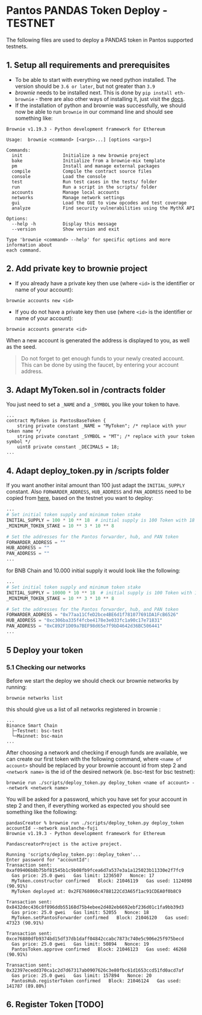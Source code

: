 # Pantos PANDAS Token Deploy - TESTNET
The following files are used to deploy a PANDAS token in Pantos supported testnets. 

## 1. Setup all requirements and prerequisites
* To be able to start with everything we need python installed. The version should be `3.6 or later`, but not greater 
than `3.9`
* _brownie_ needs to be installed next. This is done by `pip install eth-brownie` - 
there are also other ways of installing it, just visit the [docs](https://eth-brownie.readthedocs.io/en/stable/install.html#dependencies).
* If the installation of python and brownie was successfully, we should now be able to run `brownie` in our command line 
and should see something like: 
```shell
Brownie v1.19.3 - Python development framework for Ethereum

Usage:  brownie <command> [<args>...] [options <args>]

Commands:
  init               Initialize a new brownie project
  bake               Initialize from a brownie-mix template
  pm                 Install and manage external packages
  compile            Compile the contract source files
  console            Load the console
  test               Run test cases in the tests/ folder
  run                Run a script in the scripts/ folder
  accounts           Manage local accounts
  networks           Manage network settings
  gui                Load the GUI to view opcodes and test coverage
  analyze            Find security vulnerabilities using the MythX API

Options:
  --help -h          Display this message
  --version          Show version and exit

Type 'brownie <command> --help' for specific options and more information about
each command.
```

## 2. Add private key to brownie project
* If you already have a private key then use (where `<id>` is the identifier or name of your account):
```shell
brownie accounts new <id>
```

* If you do not have a private key then use (where `<id>` is the identifier or name of your account):
```shell
brownie accounts generate <id>
```

When a new account is generated the address is displayed to you, as well as the seed.

>Do not forget to get enough funds to your newly created account. This can be done by using the faucet, by entering your 
> account address.

## 3. Adapt MyToken.sol in /contracts folder
You just need to set a `_NAME` and a `_SYMBOL` you like your token to have.
```solidity
...
contract MyToken is PantosBaseToken {
    string private constant _NAME = "MyToken"; /* replace with your token name */
    string private constant _SYMBOL = "MT"; /* replace with your token symbol */
    uint8 private constant _DECIMALS = 18; 
...
```

## 4. Adapt deploy_token.py in /scripts folder
If you want another inital amount than 100 just adapt the `INITIAL_SUPPLY` constant. Also
`FORWARDER_ADDRESS`, `HUB_ADDRESS` and `PAN_ADDRESS` need to be copied from [here](https://pantos.gitbook.io/technical-documentation/general/deploying-token#overview-of-pantos-blockchain-ids-and-contract-addresses), 
based on the testnet you want to deploy:
```python
...
# Set initial token supply and minimum token stake
INITIAL_SUPPLY = 100 * 10 ** 18  # initial supply is 100 Token with 18 decimals
_MINIMUM_TOKEN_STAKE = 10 ** 3 * 10 ** 8

# Set the addresses for the Pantos forwarder, hub, and PAN token
FORWARDER_ADDRESS = ""
HUB_ADDRESS = ""
PAN_ADDRESS = ""
...
```

for BNB Chain and 10.000 initial supply it would look like the following: 
```python 
...
# Set initial token supply and minimum token stake
INITIAL_SUPPLY = 10000 * 10 ** 18  # initial supply is 100 Token with 18 decimals
_MINIMUM_TOKEN_STAKE = 10 ** 3 * 10 ** 8

# Set the addresses for the Pantos forwarder, hub, and PAN token
FORWARDER_ADDRESS = "0x77aa11CfeD2bce4BE6d1f781077691DA1FcB6526"
HUB_ADDRESS = "0xc306ba335f4fcbe4178e3e033fc1a90c17e71831"
PAN_ADDRESS = "0xC892F1D09a7BEF98d65e7f9bD4642d36BC506441"
...
```

## 5 Deploy your token
### 5.1 Checking our networks
Before we start the deploy we should check our brownie networks by running: 
```shell 
brownie networks list
```

this should give us a list of all networks registered in brownie : 

```shell 
...
Binance Smart Chain
  ├─Testnet: bsc-test
  └─Mainnet: bsc-main
...
```
After choosing a network and checking if enough funds are available, we can create our first token with the following 
command, where `<name of account>` should be replaced by your brownie account id from step 2 and `<network name>` is the 
id of the desired network (ie. bsc-test for bsc testnet): 
```shell 
brownie run ./scripts/deploy_token.py deploy_token <name of account> --network <network name>
```

You will be asked for a password, which you have set for your account in step 2 and then, if everything worked as 
expected you should see something like the following:

```shell
pandasCreator % brownie run ./scripts/deploy_token.py deploy_token accountId --network avalanche-fuji
Brownie v1.19.3 - Python development framework for Ethereum

PandascreatorProject is the active project.

Running 'scripts/deploy_token.py::deploy_token'...
Enter password for "accountId": 
Transaction sent: 0xaf09406b8b75bf81545b1c9b08fb9fcea6d7a537e3a1a125023b11330e2f7fc9
  Gas price: 25.0 gwei   Gas limit: 1236507   Nonce: 17
  MyToken.constructor confirmed   Block: 21046119   Gas used: 1124098 (90.91%)
  MyToken deployed at: 0x2FE768060c4788122Cd3A65f1ac91CDEA0f0b8C9

Transaction sent: 0x8432dec436c8f896ddb55168d75b4ebee2d402eb6692ebf236d01c1fa9bb39d3
  Gas price: 25.0 gwei   Gas limit: 52055   Nonce: 18
  MyToken.setPantosForwarder confirmed   Block: 21046120   Gas used: 47323 (90.91%)

Transaction sent: 0xce76880dfb9374bd15df37db1daff04842ccabc7873c740e5c906e25f975becd
  Gas price: 25.0 gwei   Gas limit: 50894   Nonce: 19
  PantosToken.approve confirmed   Block: 21046123   Gas used: 46268 (90.91%)

Transaction sent: 0x32397ecedd370ca1c2d7d67317ab0907626c3e80fbc61d1653ccd51fd0acd7af
  Gas price: 25.0 gwei   Gas limit: 157894   Nonce: 20
  PantosHub.registerToken confirmed   Block: 21046124   Gas used: 141787 (89.80%)
```

## 6. Register Token [TODO]